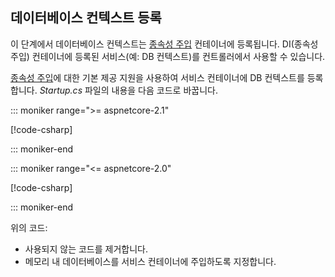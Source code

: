## <a name="register-the-database-context"></a>데이터베이스 컨텍스트 등록

이 단계에서 데이터베이스 컨텍스트는 [종속성 주입](xref:fundamentals/dependency-injection) 컨테이너에 등록됩니다. DI(종속성 주입) 컨테이너에 등록된 서비스(예: DB 컨텍스트)를 컨트롤러에서 사용할 수 있습니다.

[종속성 주입](xref:fundamentals/dependency-injection)에 대한 기본 제공 지원을 사용하여 서비스 컨테이너에 DB 컨텍스트를 등록합니다. *Startup.cs* 파일의 내용을 다음 코드로 바꿉니다.

::: moniker range=">= aspnetcore-2.1"

[!code-csharp[](../../tutorials/first-web-api/samples/2.1/TodoApi/Startup.cs?highlight=3,5,13-14)]

::: moniker-end

::: moniker range="<= aspnetcore-2.0"

[!code-csharp[](../../tutorials/first-web-api/samples/2.0/TodoApi/Startup.cs?highlight=2,4,12-13)]

::: moniker-end  

위의 코드:

* 사용되지 않는 코드를 제거합니다.
* 메모리 내 데이터베이스를 서비스 컨테이너에 주입하도록 지정합니다.
